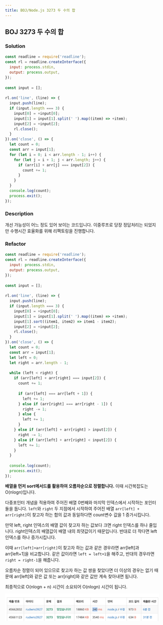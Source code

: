 ```yaml
---
title: BOJ/Node.js 3273 두 수의 합
---
```


## BOJ 3273 두 수의 합

### Solution

```javascript
const readline = require('readline');
const rl = readline.createInterface({
  input: process.stdin,
  output: process.output,
});

const input = [];

rl.on('line', (line) => {
  input.push(line);
  if (input.length === 3) {
    input[0] = +input[0];
    input[1] = input[1].split(' ').map((item) => +item);
    input[2] = +input[2];
    rl.close();
  }
}).on('close', () => {
  let count = 0;
  const arr = input[1];
  for (let i = 0; i < arr.length - 1; i++) {
    for (let j = i + 1; j < arr.length; j++) {
      if (arr[i] + arr[j] === input[2]) {
        count += 1;
      }
    }
  }
  console.log(count);
  process.exit();
});
```

### Description

개선 가능성이 어느 정도 있어 보이는 코드입니다. 이중루프로 당장 정답처리는 되었지만 수행시간 효율화를 위해 리팩토링을 진행합니다.

### Refactor

```javascript
const readline = require('readline');
const rl = readline.createInterface({
  input: process.stdin,
  output: process.output,
});

const input = [];

rl.on('line', (line) => {
  input.push(line);
  if (input.length === 3) {
    input[0] = +input[0];
    input[1] = input[1].split(' ').map((item) => +item);
    input[1].sort((item1, item2) => item1 - item2);
    input[2] = +input[2];
    rl.close();
  }
}).on('close', () => {
  let count = 0;
  const arr = input[1];
  let left = 0;
  let right = arr.length - 1;

  while (left < right) {
    if (arr[left] + arr[right] === input[2]) {
      count += 1;

      if (arr[left] === arr[left + 1]) {
        left += 1;
      } else if (arr[right] === arr[right - 1]) {
        right -= 1;
      } else {
        left += 1;
      }
    } else if (arr[left] + arr[right] > input[2]) {
      right -= 1;
    } else if (arr[left] + arr[right] < input[2]) {
      left += 1;
    }
  }

  console.log(count);
  process.exit();
});
```

**배열을 먼저 sort메서드를 활용하여 오름차순으로 정렬합니다.** 이때 시간복잡도는 O(nlogn)입니다.

다중포인터 개념을 적용하여 주어진 배열 0번째와 마지막 인덱스에서 시작하는 포인터 둘을 둡니다. `left`와 `right` 두 지점에서 시작하여 주어진 배열 `arr[left] + arr[right]`이 찾고자 하는 합의 값과 동일하다면 count변수 값을 1 증가시킵니다.

만약 left, right 인덱스의 배열 값이 찾고자 하는 값보다 크면 right 인덱스를 하나 줄입니다. right인덱스의 배열값이 배열 내의 최댓값이기 때문입니다. 반대로 더 작다면 left인덱스를 하나 증가시킵니다.

이때 `arr[left]+arr[right]`이 찾고자 하는 값과 같은 경우라면 arr[left]과 arr[left+1]을 비교합니다. 같은 값이라면 `left = left+1`을 해주고, 반대의 경우라면 `right = right-1`을 해줍니다.

오름차순 정렬이 되어 있으므로 찾고자 하는 값 쌍을 찾았다면 더 이상의 경우는 없기 때문에 arr[left]와 같은 값 또는 arr[right]와 같은 값만 계속 찾아내면 됩니다.

최종적으로 O(nlogn + n) 시간이 소요되어 O(nlogn) 시간이 됩니다.

![3273](../../../.vuepress/assets/algorithm/3273.png)
